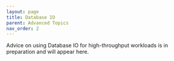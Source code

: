 ```yaml
---
layout: page
title: Database IO
parent: Advanced Topics
nav_order: 2
---
```


Advice on using Database IO for high-throughput workloads is in preparation and will appear here.